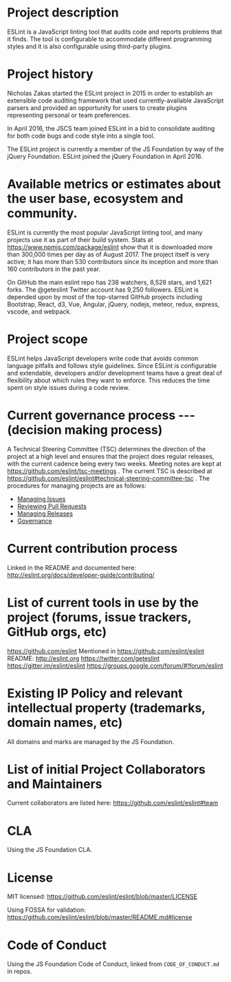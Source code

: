 # Project description

ESLint is a JavaScript linting tool that audits code and reports problems that it finds. The tool is configurable to accommodate different programming styles and it is also configurable using third-party plugins.
 
# Project history

Nicholas Zakas started the ESLint project in 2015 in order to establish an extensible code auditing framework that used currently-available JavaScript parsers and provided an opportunity for users to create plugins representing personal or team preferences.

In April 2016, the JSCS team joined ESLint in a bid to consolidate auditing for both code bugs and code style into a single tool.

The ESLint project is currently a member of the JS Foundation by way of the jQuery Foundation. ESLint joined the jQuery Foundation in April 2016.

# Available metrics or estimates about the user base, ecosystem and community.

ESLint is currently the most popular JavaScript linting tool, and many projects use it as part of their build system. Stats at https://www.npmjs.com/package/eslint show that it is downloaded more than 300,000 times per day as of August 2017. The project itself is very active; it has more than 530 contributors since its inception and more than 160 contributors in the past year.

On GitHub the main eslint repo has 238 watchers, 8,528 stars, and 1,621 forks. The @geteslint Twitter account has 9,250 followers. ESLint is depended upon by most of the top-starred GitHub projects including Bootstrap, React, d3, Vue, Angular,  jQuery, nodejs, meteor, redux, express, vscode, and webpack.

# Project scope

ESLint helps JavaScript developers write code that avoids common language pitfalls and follows style guidelines. Since ESLint is configurable and extendable, developers and/or development teams have a great deal of flexibility about which rules they want to enforce. This reduces the time spent on style issues during a code review.

# Current governance process --- (decision making process)

A Technical Steering Committee (TSC) determines the direction of the project at a high level and ensures that the project does regular releases, with the current cadence being every two weeks. Meeting notes are kept at https://github.com/eslint/tsc-meetings . The current TSC is described at https://github.com/eslint/eslint#technical-steering-committee-tsc . The procedures for managing projects are as follows:
* [Managing Issues](http://eslint.org/docs/maintainer-guide/issues.html)
* [Reviewing Pull Requests](http://eslint.org/docs/maintainer-guide/issues.html)
* [Managing Releases](http://eslint.org/docs/maintainer-guide/issues.html)
* [Governance](http://eslint.org/docs/maintainer-guide/issues.html)

# Current contribution process

Linked in the README and documented here: http://eslint.org/docs/developer-guide/contributing/

# List of current tools in use by the project (forums, issue trackers, GitHub orgs, etc)

https://github.com/eslint
Mentioned in https://github.com/eslint/eslint README:
http://eslint.org
https://twitter.com/geteslint
https://gitter.im/eslint/eslint
https://groups.google.com/forum/#!forum/eslint

# Existing IP Policy and relevant intellectual property (trademarks, domain names, etc)

All domains and marks are managed by the JS Foundation.

# List of initial Project Collaborators and Maintainers

Current collaborators are listed here: https://github.com/eslint/eslint#team 

# CLA

Using the JS Foundation CLA.

# License


MIT licensed: https://github.com/eslint/eslint/blob/master/LICENSE

Using FOSSA for validation: https://github.com/eslint/eslint/blob/master/README.md#license

# Code of Conduct

Using the JS Foundation Code of Conduct, linked from `CODE_OF_CONDUCT.md` in repos.
